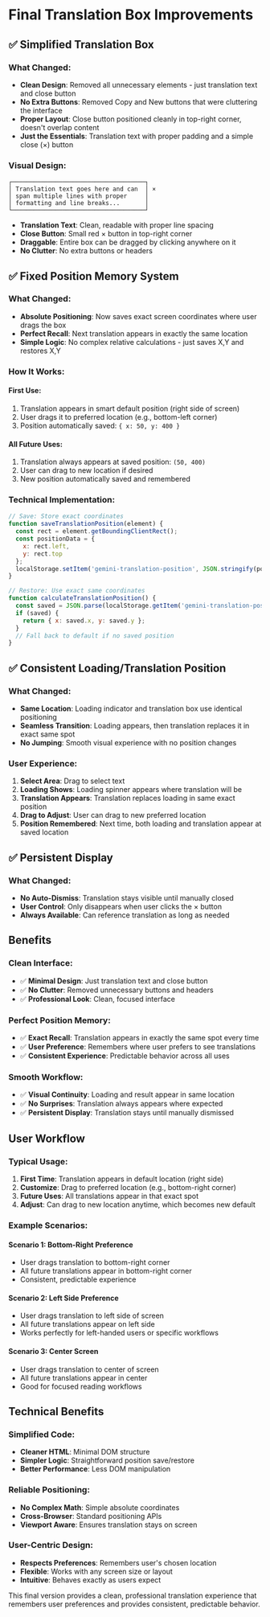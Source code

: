 # Final Translation Box Improvements

## ✅ **Simplified Translation Box**

### What Changed:
- **Clean Design**: Removed all unnecessary elements - just translation text and close button
- **No Extra Buttons**: Removed Copy and New buttons that were cluttering the interface
- **Proper Layout**: Close button positioned cleanly in top-right corner, doesn't overlap content
- **Just the Essentials**: Translation text with proper padding and a simple close (×) button

### Visual Design:
```
┌─────────────────────────────────────┐
│ Translation text goes here and can  │ ×
│ span multiple lines with proper     │
│ formatting and line breaks...       │
└─────────────────────────────────────┘
```

- **Translation Text**: Clean, readable with proper line spacing
- **Close Button**: Small red × button in top-right corner
- **Draggable**: Entire box can be dragged by clicking anywhere on it
- **No Clutter**: No extra buttons or headers

## ✅ **Fixed Position Memory System**

### What Changed:
- **Absolute Positioning**: Now saves exact screen coordinates where user drags the box
- **Perfect Recall**: Next translation appears in exactly the same location
- **Simple Logic**: No complex relative calculations - just saves X,Y and restores X,Y

### How It Works:

#### First Use:
1. Translation appears in smart default position (right side of screen)
2. User drags it to preferred location (e.g., bottom-left corner)
3. Position automatically saved: `{ x: 50, y: 400 }`

#### All Future Uses:
1. Translation always appears at saved position: `(50, 400)`
2. User can drag to new location if desired
3. New position automatically saved and remembered

### Technical Implementation:
```javascript
// Save: Store exact coordinates
function saveTranslationPosition(element) {
  const rect = element.getBoundingClientRect();
  const positionData = {
    x: rect.left,
    y: rect.top
  };
  localStorage.setItem('gemini-translation-position', JSON.stringify(positionData));
}

// Restore: Use exact same coordinates
function calculateTranslationPosition() {
  const saved = JSON.parse(localStorage.getItem('gemini-translation-position'));
  if (saved) {
    return { x: saved.x, y: saved.y };
  }
  // Fall back to default if no saved position
}
```

## ✅ **Consistent Loading/Translation Position**

### What Changed:
- **Same Location**: Loading indicator and translation box use identical positioning
- **Seamless Transition**: Loading appears, then translation replaces it in exact same spot
- **No Jumping**: Smooth visual experience with no position changes

### User Experience:
1. **Select Area**: Drag to select text
2. **Loading Shows**: Loading spinner appears where translation will be
3. **Translation Appears**: Translation replaces loading in same exact position
4. **Drag to Adjust**: User can drag to new preferred location
5. **Position Remembered**: Next time, both loading and translation appear at saved location

## ✅ **Persistent Display**

### What Changed:
- **No Auto-Dismiss**: Translation stays visible until manually closed
- **User Control**: Only disappears when user clicks the × button
- **Always Available**: Can reference translation as long as needed

## **Benefits**

### Clean Interface:
- ✅ **Minimal Design**: Just translation text and close button
- ✅ **No Clutter**: Removed unnecessary buttons and headers
- ✅ **Professional Look**: Clean, focused interface

### Perfect Position Memory:
- ✅ **Exact Recall**: Translation appears in exactly the same spot every time
- ✅ **User Preference**: Remembers where user prefers to see translations
- ✅ **Consistent Experience**: Predictable behavior across all uses

### Smooth Workflow:
- ✅ **Visual Continuity**: Loading and result appear in same location
- ✅ **No Surprises**: Translation always appears where expected
- ✅ **Persistent Display**: Translation stays until manually dismissed

## **User Workflow**

### Typical Usage:
1. **First Time**: Translation appears in default location (right side)
2. **Customize**: Drag to preferred location (e.g., bottom-right corner)
3. **Future Uses**: All translations appear in that exact spot
4. **Adjust**: Can drag to new location anytime, which becomes new default

### Example Scenarios:

#### Scenario 1: Bottom-Right Preference
- User drags translation to bottom-right corner
- All future translations appear in bottom-right corner
- Consistent, predictable experience

#### Scenario 2: Left Side Preference  
- User drags translation to left side of screen
- All future translations appear on left side
- Works perfectly for left-handed users or specific workflows

#### Scenario 3: Center Screen
- User drags translation to center of screen
- All future translations appear in center
- Good for focused reading workflows

## **Technical Benefits**

### Simplified Code:
- **Cleaner HTML**: Minimal DOM structure
- **Simpler Logic**: Straightforward position save/restore
- **Better Performance**: Less DOM manipulation

### Reliable Positioning:
- **No Complex Math**: Simple absolute coordinates
- **Cross-Browser**: Standard positioning APIs
- **Viewport Aware**: Ensures translation stays on screen

### User-Centric Design:
- **Respects Preferences**: Remembers user's chosen location
- **Flexible**: Works with any screen size or layout
- **Intuitive**: Behaves exactly as users expect

This final version provides a clean, professional translation experience that remembers user preferences and provides consistent, predictable behavior.